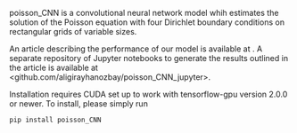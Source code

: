 poisson_CNN is a convolutional neural network model whih estimates the solution of the Poisson equation with four Dirichlet boundary conditions on rectangular grids of variable sizes.

An article describing the performance of our model is available at . A separate repository of Jupyter notebooks to generate the results outlined in the article is available at <github.com/aligirayhanozbay/poisson_CNN_jupyter>.

Installation requires CUDA set up to work with tensorflow-gpu version 2.0.0 or newer. To install, please simply run
```
pip install poisson_CNN
```

